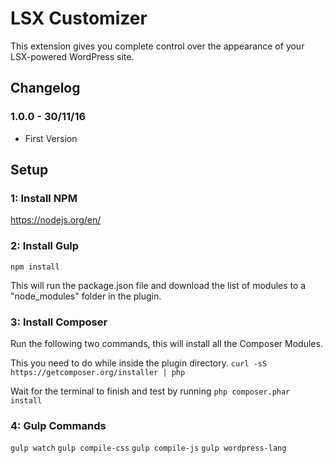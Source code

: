 # LSX Customizer

This extension gives you complete control over the appearance of your LSX-powered WordPress site.

## Changelog

### 1.0.0 - 30/11/16
* First Version

## Setup

### 1: Install NPM
https://nodejs.org/en/

### 2: Install Gulp
`npm install`

This will run the package.json file and download the list of modules to a "node_modules" folder in the plugin.

### 3: Install Composer

Run the following two commands, this will install all the Composer Modules. 

This you need to do while inside the plugin directory.
`curl -sS https://getcomposer.org/installer | php`
 
Wait for the terminal to finish and test by running
`php composer.phar install`

### 4: Gulp Commands
`gulp watch`
`gulp compile-css`
`gulp compile-js`
`gulp wordpress-lang`
